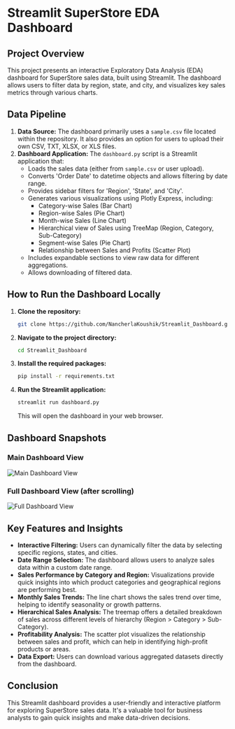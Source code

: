 # Streamlit SuperStore EDA Dashboard

## Project Overview
This project presents an interactive Exploratory Data Analysis (EDA) dashboard for SuperStore sales data, built using Streamlit. The dashboard allows users to filter data by region, state, and city, and visualizes key sales metrics through various charts.

## Data Pipeline
1.  **Data Source:** The dashboard primarily uses a `sample.csv` file located within the repository. It also provides an option for users to upload their own CSV, TXT, XLSX, or XLS files.
2.  **Dashboard Application:** The `dashboard.py` script is a Streamlit application that:
    *   Loads the sales data (either from `sample.csv` or user upload).
    *   Converts 'Order Date' to datetime objects and allows filtering by date range.
    *   Provides sidebar filters for 'Region', 'State', and 'City'.
    *   Generates various visualizations using Plotly Express, including:
        *   Category-wise Sales (Bar Chart)
        *   Region-wise Sales (Pie Chart)
        *   Month-wise Sales (Line Chart)
        *   Hierarchical view of Sales using TreeMap (Region, Category, Sub-Category)
        *   Segment-wise Sales (Pie Chart)
        *   Relationship between Sales and Profits (Scatter Plot)
    *   Includes expandable sections to view raw data for different aggregations.
    *   Allows downloading of filtered data.

## How to Run the Dashboard Locally
1.  **Clone the repository:**
    ```bash
    git clone https://github.com/NancherlaKoushik/Streamlit_Dashboard.git
    ```
2.  **Navigate to the project directory:**
    ```bash
    cd Streamlit_Dashboard
    ```
3.  **Install the required packages:**
    ```bash
    pip install -r requirements.txt
    ```
4.  **Run the Streamlit application:**
    ```bash
    streamlit run dashboard.py
    ```
    This will open the dashboard in your web browser.

## Dashboard Snapshots

### Main Dashboard View
![Main Dashboard View](https://private-us-east-1.manuscdn.com/sessionFile/ReOt4K7CeTI2NyjhvruqcG/sandbox/Dt2qU6apbIZFTKoV7DhIfK-images_1750419757093_na1fn_L2hvbWUvdWJ1bnR1L3NjcmVlbnNob3RzLzg1MDEtaWE2b3Rhb29uenR1dzFhXzIwMjUtMDYtMjBfMTEtNDEtMzJfMTc3MA.webp?Policy=eyJTdGF0ZW1lbnQiOlt7IlJlc291cmNlIjoiaHR0cHM6Ly9wcml2YXRlLXVzLWVhc3QtMS5tYW51c2Nkbi5jb20vc2Vzc2lvbkZpbGUvUmVPdDRLN0NlVEkyTnlqaHZydXFjRy9zYW5kYm94L0R0MnFVNmFwYklaRlRLb1Y3RGhJZkstaW1hZ2VzXzE3NTA0MTk3NTcwOTNfbmExZm5fTDJodmJXVXZkV0oxYm5SMUwzTmpjbVZsYm5Ob2IzUnpMemcxTURFdGFXRTJiM1JoYjI5dWVuUjFkekZoWHpJd01qVXRNRFl0TWpCZk1URXROREV0TXpKZk1UYzNNQS53ZWJwIiwiQ29uZGl0aW9uIjp7IkRhdGVMZXNzVGhhbiI6eyJBV1M6RXBvY2hUaW1lIjoxNzY3MjI1NjAwfX19XX0_&Key-Pair-Id=K2HSFNDJXOU9YS&Signature=uFciUvEtmipuH9bhUWonW~GNQzi90D9jQ~NUM-FoBLSlHHDFGR6nDP5~7rktCMGBBwUd1i5YYc7socPPcwSktcFQAVwZjmYCux~gwgpR1RcnxbpwXma1nmY7XTA8sNBmsPm8uZ7det20q3BgekfvdE~klfnh3fzCFd1Zvkl23TSVYRiaFTAmnsVzBkYx6J8715akL9RDPX5oHKwVxuGmKsKdIkeABvDFvulEFl1sw~ZjSZALXVD6kAwWPaxv9scie6dM4j26ICuM5L1YNDP3bMwJdnYlCHqeAegkWZNFpFA4~zXBUpxeAr7Fa9CFORRfQlea7VSazQsVZ1ZX6hmEbA__)

### Full Dashboard View (after scrolling)
![Full Dashboard View](https://private-us-east-1.manuscdn.com/sessionFile/ReOt4K7CeTI2NyjhvruqcG/sandbox/Dt2qU6apbIZFTKoV7DhIfK-images_1750419757093_na1fn_L2hvbWUvdWJ1bnR1L3NjcmVlbnNob3RzLzg1MDEtaWE2b3Rhb29uenR1dzFhXzIwMjUtMDYtMjBfMTEtNDEtNDJfODAwMg.webp?Policy=eyJTdGF0ZW1lbnQiOlt7IlJlc291cmNlIjoiaHR0cHM6Ly9wcml2YXRlLXVzLWVhc3QtMS5tYW51c2Nkbi5jb20vc2Vzc2lvbkZpbGUvUmVPdDRLN0NlVEkyTnlqaHZydXFjRy9zYW5kYm94L0R0MnFVNmFwYklaRlRLb1Y3RGhJZkstaW1hZ2VzXzE3NTA0MTk3NTcwOTNfbmExZm5fTDJodmJXVXZkV0oxYm5SMUwzTmpjbVZsYm5Ob2IzUnpMemcxTURFdGFXRTJiM1JoYjI5dWVuUjFkekZoWHpJd01qVXRNRFl0TWpCZk1URXROREV0TkRKZk9EQXdNZy53ZWJwIiwiQ29uZGl0aW9uIjp7IkRhdGVMZXNzVGhhbiI6eyJBV1M6RXBvY2hUaW1lIjoxNzY3MjI1NjAwfX19XX0_&Key-Pair-Id=K2HSFNDJXOU9YS&Signature=ruFLQ2U9RMRDeyvs645dmSGpye9jagMvjw9tc6On06mndRfATMEAWEZFF5bGZnCzwSN8twSt0hQVTDbl59-pyOpSJPPUKWemR2GnPEZBK83xh8Y7WEKlc2wYmcKElyuX9CklpukLzam31CvvCBbwvrPV~3gnAzvTZ3LhZmaFLOPDJAG0y4uByT0xHlaugrHO4SvpU11Zcy8BgZYxOwxzyTWnG61YCHkcu2m~YKpUsbn2JFDEflEm0QYMIzAzMnRdcAWzN-XFciq74H7lFKfFGjKuV6xXzcCJHAHpjXkWegWIW5j3iEdtwhcykk4GWrnxOBRLzSOSWcAuXnswkJ2Xyw__)

## Key Features and Insights
*   **Interactive Filtering:** Users can dynamically filter the data by selecting specific regions, states, and cities.
*   **Date Range Selection:** The dashboard allows users to analyze sales data within a custom date range.
*   **Sales Performance by Category and Region:** Visualizations provide quick insights into which product categories and geographical regions are performing best.
*   **Monthly Sales Trends:** The line chart shows the sales trend over time, helping to identify seasonality or growth patterns.
*   **Hierarchical Sales Analysis:** The treemap offers a detailed breakdown of sales across different levels of hierarchy (Region > Category > Sub-Category).
*   **Profitability Analysis:** The scatter plot visualizes the relationship between sales and profit, which can help in identifying high-profit products or areas.
*   **Data Export:** Users can download various aggregated datasets directly from the dashboard.

## Conclusion
This Streamlit dashboard provides a user-friendly and interactive platform for exploring SuperStore sales data. It's a valuable tool for business analysts to gain quick insights and make data-driven decisions.


